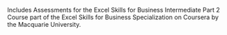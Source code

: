 Includes Assessments for the Excel Skills for Business Intermediate Part 2 Course part of the Excel Skills for Business  Specialization on Coursera by the Macquarie University.